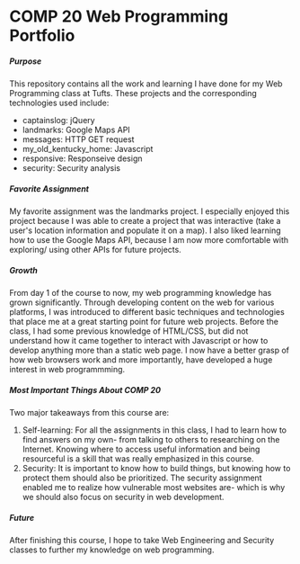 # COMP 20 Web Programming Portfolio

##### Purpose
This repository contains all the work and learning I have done for my Web Programming class at Tufts. These projects and the corresponding technologies used include:
- captainslog: jQuery
- landmarks: Google Maps API
- messages: HTTP GET request
- my_old_kentucky_home: Javascript
- responsive: Responseive design
- security: Security analysis

##### Favorite Assignment
My favorite assignment was the landmarks project. I especially enjoyed this project because I was able to create a project that was interactive (take a user's location information and populate it on a map). I also liked learning how to use the Google Maps API, because I am now more comfortable with exploring/ using other APIs for future projects.

##### Growth
From day 1 of the course to now, my web programming knowledge has grown significantly. Through developing content on the web for various platforms, I was introduced to different basic techniques and technologies that place me at a great starting point for future web projects. Before the class, I had some previous knowledge of HTML/CSS, but did not understand how it came together to interact with Javascript or how to develop anything more than a static web page. I now have a better grasp of how web browsers work and more importantly, have developed a huge interest in web programmming.

##### Most Important Things About COMP 20
Two major takeaways from this course are:
1. Self-learning: For all the assignments in this class, I had to learn how to find answers on my own- from talking to others to researching on the Internet. Knowing where to access useful information and being resourceful is a skill that was really emphasized in this course.
2. Security: It is important to know how to build things, but knowing how to protect them should also be prioritized. The security assignment enabled me to realize how vulnerable most websites are- which is why we should also focus on security in web development.


##### Future
After finishing this course, I hope to take Web Engineering and Security classes to further my knowledge on web programming.
